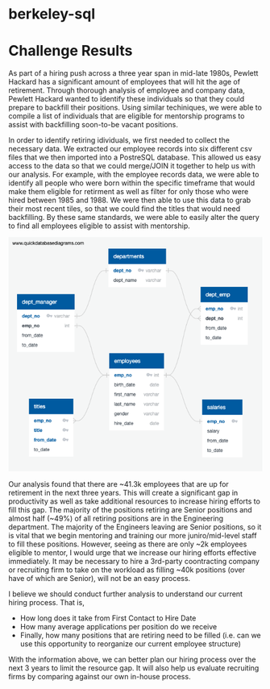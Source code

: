 # berkeley-sql

# Challenge Results

  As part of a hiring push across a three year span in mid-late 1980s, Pewlett Hackard has a significant amount of employees that will hit the age of retirement. Through thorough analysis of employee and company data, Pewlett Hackard wanted to identify these individuals so that they could prepare to backfill their positions. Using similar techiniques, we were able to compile a list of individuals that are eligible for mentorship programs to assist with backfilling soon-to-be vacant positions.

  In order to identify retiring idividuals, we first needed to collect the necessary data. We extracted our employee records into six different csv files that we then imported into a PostreSQL database. This allowed us easy access to the data so that we could merge/JOIN it together to help us with our analysis. For example, with the employee records data, we were able to identify all people who were born within the specific timeframe that would make them eligible for retirment as well as filter for only those who were hired between 1985 and 1988. We were then able to use this data to grab their most recent tiles, so that we could find the titles that would need backfilling. By these same standards, we were able to easily alter the query to find all employees eligible to assist with mentorship.
  
  ![Pewlett Hackard Employee Schema ERD](https://github.com/csparkma/berkeley-sql/blob/master/challenge_resources/EmployeeDB.png)
  
   Our analysis found that there are ~41.3k employees that are up for retirement in the next three years. This will create a significant gap in productivity as well as take additional resources to increase hiring efforts to fill this gap. The majority of the positions retiring are Senior positions and almost half (~49%) of all retiring positions are in the Engineering department. The majority of the Engineers leaving are Senior positions, so it is vital that we begin mentoring and training our more juniro/mid-level staff to fill these positions. However, seeing as there are only ~2k employees eligible to mentor, I would urge that we increase our hiring efforts effective immediately. It may be necessary to hire a 3rd-party coontracting company or recruiting firm to take on the workload as filling ~40k positions (over have of which are Senior), will not be an easy process.
    
   I believe we should conduct further analysis to understand our current hiring process. That is,
   - How long does it take from First Contact to Hire Date
   - How many average applications per position do we receive
   - Finally, how many positions that are retiring need to be filled (i.e. can we use this opportunity to reorganize our current employee structure)

With the information above, we can better plan our hiring process over the next 3 years to limit the resource gap. It will also help us evaluate recruiting firms by comparing against our own in-house process.
